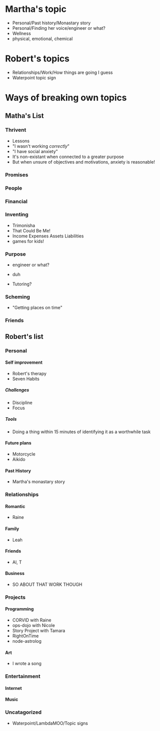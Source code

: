 # Martha's topic

- Personal/Past history/Monastary story
- Personal/Finding her voice/engineer or what?
- Wellness
 - physical, emotional, chemical

# Robert's topics

- Relationships/Work/How things are going I guess
- Waterpoint topic sign

# Ways of breaking own topics

## Matha's List

### Thrivent

- Lessons
 - "I wasn't working _correctly_"
 - "I have social anxiety"
  - It's non-existant when connected to a greater purpose
  - But when unsure of objectives and motivations, anxiety is reasonable!


### Promises

### People

### Financial

### Inventing

- Trimonisha
- That Could Be Me!
- Income Expenses Assets Liabilities
 - games for kids!

### Purpose

- engineer or what?
 - duh

- Tutoring?

### Scheming

- "Getting places on time"

### Friends

## Robert's list

### Personal

#### Self improvement

- Robert's therapy
- Seven Habits

##### Challenges

- Discipline
- Focus

##### Tools

- Doing a thing within 15 minutes of identifying it as a worthwhile task

#### Future plans

- Motorcycle
- Aikido

#### Past History

- Martha's monastary story

### Relationships

#### Romantic

- Raine

#### Family

- Leah

#### Friends

- Al, T

#### Business

- SO ABOUT THAT WORK THOUGH

### Projects

#### Programming

- CORVID with Raine
- ops-dojo with Nicole
- Story Project with Tamara
- RightOnTime
- node-astrolog

#### Art

- I wrote a song

### Entertainment

#### Internet

#### Music

### Uncatagorized

- Waterpoint/LambdaMOO/Topic signs

